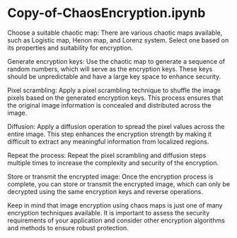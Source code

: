 # Copy-of-ChaosEncryption.ipynb
Choose a suitable chaotic map: There are various chaotic maps available, such as Logistic map, Henon map, and Lorenz system. Select one based on its properties and suitability for encryption.

Generate encryption keys: Use the chaotic map to generate a sequence of random numbers, which will serve as the encryption keys. These keys should be unpredictable and have a large key space to enhance security.

Pixel scrambling: Apply a pixel scrambling technique to shuffle the image pixels based on the generated encryption keys. This process ensures that the original image information is concealed and distributed across the image.

Diffusion: Apply a diffusion operation to spread the pixel values across the entire image. This step enhances the encryption strength by making it difficult to extract any meaningful information from localized regions.

Repeat the process: Repeat the pixel scrambling and diffusion steps multiple times to increase the complexity and security of the encryption.

Store or transmit the encrypted image: Once the encryption process is complete, you can store or transmit the encrypted image, which can only be decrypted using the same encryption keys and reverse operations.

Keep in mind that image encryption using chaos maps is just one of many encryption techniques available. It is important to assess the security requirements of your application and consider other encryption algorithms and methods to ensure robust protection.

